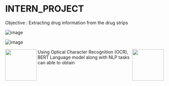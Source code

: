 # INTERN_PROJECT
Objective : Extracting drug information from the drug strips


![image](https://github.com/mugesh201/INTERN_PROJECT/assets/140939505/b7ac3c62-da77-469e-9cd5-e6cb7f705c84)

![image](https://github.com/mugesh201/INTERN_PROJECT/assets/140939505/2e9789ef-2870-4242-a5e2-3537e53ce22f)


<img align="left" width="100" height="100" src="(https://github.com/mugesh201/INTERN_PROJECT/assets/140939505/b7ac3c62-da77-469e-9cd5-e6cb7f705c84)">
<img align="right" width="100" height="100" src="(https://github.com/mugesh201/INTERN_PROJECT/assets/140939505/2e9789ef-2870-4242-a5e2-3537e53ce22f)">









Using Optical Character Recognition (OCR),  BERT Language model along with NLP tasks can able to obtain 
